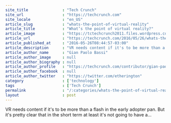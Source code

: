 ```yaml
---
site_title               : "Tech Crunch"
site_url                 : "https://techcrunch.com"
site_locale              : "en_US"
article_slug             : "whats-the-point-of-virtual-reality"
article_title            : "What’s the point of virtual reality?"
article_image            : "https://tctechcrunch2011.files.wordpress.com/2016/01/cardboard.jpg?w=764&h=400&crop=1"
article_url              : "https://techcrunch.com/2016/05/26/whats-the-point-of-virtual-reality/"
article_published_at     : "2016-05-26T08:44:57-03:00"
article_description      : "VR needs content if it's to be more than a flash in the early adopter pan. But it's pretty clear that in the short term at least it's not going to have a..."
article_author_name      : "Gian Paolo Bassi"
article_author_image     : null
article_author_biography : null
article_author_profile   : "https://techcrunch.com/contributor/gian-paolo-bassi/"
article_author_facebook  : null
article_author_twitter   : "https://twitter.com/etherington"
category                 : ['technology']
tags                     : ['Tech Crunch']
permalink                : "/:categories/whats-the-point-of-virtual-reality/"
layout                   : post
---
```


VR needs content if it's to be more than a flash in the early adopter pan. But it's pretty clear that in the short term at least it's not going to have a...
